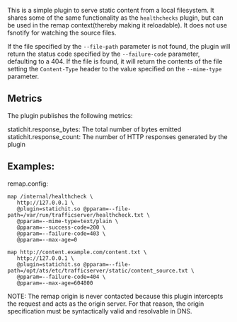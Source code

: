 This is a simple plugin to serve static content from a local filesystem. It shares some of the same functionality as the `healthchecks` plugin, but can be used in the remap context(thereby making it reloadable). It does not use fsnotify for watching the source files.

If the file specified by the `--file-path` parameter is not found, the plugin will return the status code specified
by the `--failure-code` parameter, defaulting to a 404. If the file is found, it will return the contents of the file
setting the `Content-Type` header to the value specified on the `--mime-type` parameter.

Metrics
--------

The plugin publishes the following metrics:

statichit.response_bytes:
  The total number of bytes emitted
statichit.response_count:
  The number of HTTP responses generated by the plugin

Examples:
-----------

remap.config:
```
map /internal/healthcheck \
   http://127.0.0.1 \
   @plugin=statichit.so @pparam=--file-path=/var/run/trafficserver/healthcheck.txt \
   @pparam=--mime-type=text/plain \
   @pparam=--success-code=200 \
   @pparam=--failure-code=403 \
   @pparam=--max-age=0

map http://content.example.com/content.txt \
   http://127.0.0.1 \
   @plugin=statichit.so @pparam=--file-path=/opt/ats/etc/trafficserver/static/content_source.txt \
   @pparam=--failure-code=404 \
   @pparam=--max-age=604800

```

NOTE: The remap origin is never contacted because this plugin intercepts the request and acts as the origin server. For that reason, the origin specification must be syntactically valid and resolvable in DNS.
